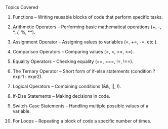 Topics Covered

1. Functions – Writing reusable blocks of code that perform specific tasks.

2. Arithmetic Operators – Performing basic mathematical operations (+, -, *, /, %, **).

3. Assignment Operator – Assigning values to variables (=, +=, -=, etc.).

4. Comparison Operators – Comparing values (>, <, >=, <=).

5. Equality Operators – Checking equality (==, ===, !=, !==).

6. The Ternary Operator – Short form of if-else statements (condition ? expr1 : expr2).

7. Logical Operators – Combining conditions (&&, ||, !).

8. If-Else Statements – Making decisions in code.

9. Switch-Case Statements – Handling multiple possible values of a variable.

10. For Loops – Repeating a block of code a specific number of times.
